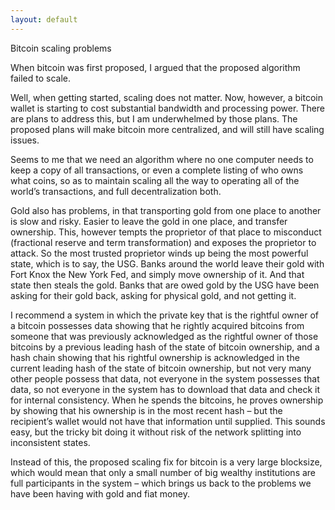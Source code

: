 ```yaml
---
layout: default
---
```




Bitcoin scaling problems

When bitcoin was first proposed, I argued that the proposed algorithm 
failed to scale.

Well, when getting started, scaling does not matter.  Now, however, a 
bitcoin wallet is starting to cost substantial bandwidth and processing 
power.  There are plans to address this, but I am underwhelmed by those 
plans. The proposed plans will make bitcoin more centralized, and will 
still have scaling issues.

Seems to me that we need an algorithm where no one computer needs to 
keep a copy of all transactions, or even a complete listing of who owns 
what coins, so as to maintain scaling all the way to operating all of the 
world’s transactions, and full decentralization both.

Gold also has problems, in that transporting gold from one place to another 
is slow and risky. Easier to leave the gold in one place, and transfer 
ownership. This, however tempts the proprietor of that place to misconduct 
(fractional reserve and term transformation) and exposes the proprietor to 
attack. So the most trusted proprietor winds up being the most powerful state, 
which is to say, the USG. Banks around the world leave their gold with Fort 
Knox the New York Fed, and simply move ownership of it. And that state then 
steals the gold. Banks that are owed gold by the USG have been asking for 
their gold back, asking for physical gold, and not getting it.

I recommend a system in which the private key that is the rightful owner of 
a bitcoin possesses data showing that he rightly acquired bitcoins from someone 
that was previously acknowledged as the rightful owner of those bitcoins by a 
previous leading hash of the state of bitcoin ownership, and a hash chain showing 
that his rightful ownership is acknowledged in the current leading hash of the 
state of bitcoin ownership, but not very many other people possess that data, 
not everyone in the system possesses that data, so not everyone in the system has 
to download that data and check it for internal consistency. When he spends the 
bitcoins, he proves ownership by showing that his ownership is in the most recent 
hash – but the recipient’s wallet would not have that information until supplied. 
This sounds easy, but the tricky bit doing it without risk of the network 
splitting into inconsistent states.

Instead of this, the proposed scaling fix for bitcoin is a very large blocksize, 
which would mean that only a small number of big wealthy institutions are full 
participants in the system – which brings us back to the problems we have been 
having with gold and fiat money.


